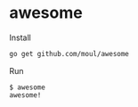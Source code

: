 # awesome

Install

```bash
go get github.com/moul/awesome

```

Run

```console
$ awesome
awesome!
```

